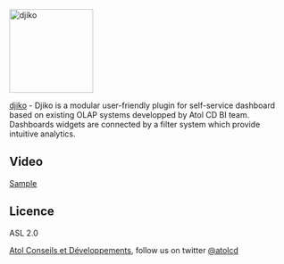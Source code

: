<img  alt="djiko" src="https://www.atolcd.com/fileadmin/Actualites/Djiko/logo-djiko.png" width="150">

[djiko](https://github.com/atolcd/djiko) - Djiko is a modular user-friendly plugin for self-service dashboard based on existing OLAP systems developped by Atol CD BI team.
Dashboards widgets are connected by a filter system which provide intuitive analytics.

## Video

<a href="https://www.youtube.com/watch?v=ToUPvunbUDs">Sample</a>

## Licence

ASL 2.0

[Atol Conseils et Développements](http://www.atolcd.com), follow us on twitter [@atolcd](https://twitter.com/atolcd)
